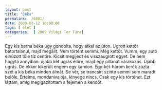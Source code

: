 ```yaml
---
layout: post
title: "Béka"
permalink:  /6081/ 
date: 2009-08-12 10:00:00
tags: [ élet ]
categories:  [ 2009 Világi Tor Túra] 
---
```

Egy kis barna béka úgy gondolta, hogy átkel az úton. Ugrott kettőt bátortalanul, majd megállt. Nem történt semmi. Még kettőt. Vumm, egy autó elhúzott tőle tíz centire. Kicsit megijedt és visszaugrott egyet. De nem hagyta annyiban: újabb két ugrás előre, majd egy pillanat várakozás. Újabb ugrás. De ekkor kikerült engem egy kamion. Egy-két-három kerék zúzta szét a kis béka minden álmát. Se vér, se trancsír: szinte semmi sem maradt belőle. Értelme, mondanivalója, lényege nincs. Csak egy kis történet. Ezt láttam, amíg megigazítottam a fejemen a kendőt.